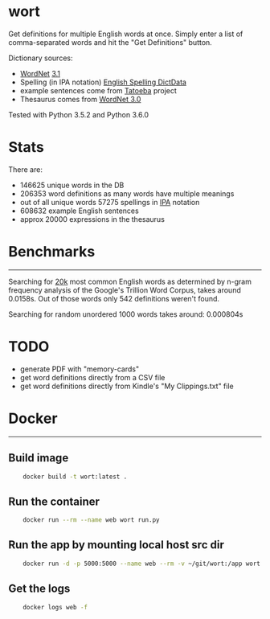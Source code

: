 wort
===========

Get definitions for multiple English words at once.
Simply enter a list of comma-separated words and hit the "Get Definitions"
button.

Dictionary sources:
* [WordNet](https://wordnet.princeton.edu/download/current-version) [3.1](http://wordnetcode.princeton.edu/wn3.1.dict.tar.gz)
* Spelling (in IPA notation) [English Spelling DictData](https://play.google.com/store/apps/details?id=colordict.dictdata.cmuaes)
* example sentences come from [Tatoeba](http://tatoeba.org/eng/downloads)
    project
* Thesaurus comes from [WordNet 3.0](https://play.google.com/store/apps/details?id=colordict.dictdata.dictionary.english.wordnet3&hl=en)

Tested with Python 3.5.2 and Python 3.6.0


# Stats

There are:

* 146625 unique words in the DB
* 206353 word definitions as many words have multiple meanings
* out of all unique words 57275 spellings in
    [IPA](https://en.wikipedia.org/wiki/International_Phonetic_Alphabet)
    notation 
* 608632 example English sentences
* approx 20000 expressions in the thesaurus

# Benchmarks
------------

Searching for [20k](https://github.com/first20hours/google-10000-english/blob/master/20k.txt)
 most common English words as determined by n-gram frequency analysis of the 
Google's Trillion Word Corpus, takes around 0.0158s.
Out of those words only 542 definitions weren't found.

Searching for random unordered 1000 words takes around: 0.000804s


# TODO

* generate PDF with "memory-cards"
* get word definitions directly from a CSV file
* get word definitions directly from Kindle's "My Clippings.txt" file



# Docker
--------

## Build image

```bash
    docker build -t wort:latest .
```

## Run the container

```bash
    docker run --rm --name web wort run.py
```

## Run the app by mounting local host src dir
```bash
    docker run -d -p 5000:5000 --name web --rm -v ~/git/wort:/app wort /app/run.py
```

## Get the logs

```bash
    docker logs web -f
```

